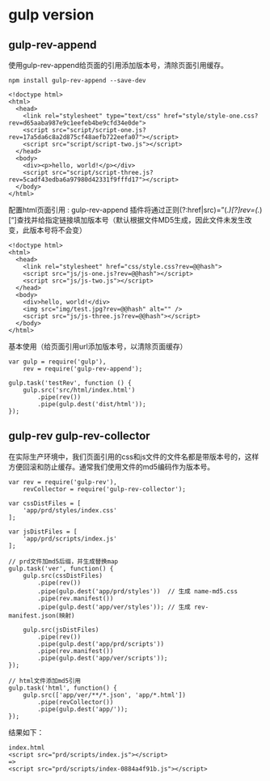 # gulp version

## gulp-rev-append

使用gulp-rev-append给页面的引用添加版本号，清除页面引用缓存。


`npm install gulp-rev-append --save-dev`

```
<!doctype html>
<html>
  <head>
    <link rel="stylesheet" type="text/css" href="style/style-one.css?rev=d65aaba987e9c1eefeb4be9cfd34e0de">
    <script src="script/script-one.js?rev=17a5da6c8a2d875cf48aefb722eefa07"></script>
    <script src="script/script-two.js"></script>
  </head>
  <body>
    <div><p>hello, world!</p></div>
    <script src="script/script-three.js?rev=5cadf43edba6a97980d42331f9fffd17"></script>
  </body>
</html>
```

配置html页面引用 : gulp-rev-append 插件将通过正则(?:href|src)=”(.*)[?]rev=(.*)[“]查找并给指定链接填加版本号（默认根据文件MD5生成，因此文件未发生改变，此版本号将不会变）

```
<!doctype html>
<html>
  <head>
    <link rel="stylesheet" href="css/style.css?rev=@@hash">
    <script src="js/js-one.js?rev=@@hash"></script>
    <script src="js/js-two.js"></script>
  </head>
  <body>
    <div>hello, world!</div>
    <img src="img/test.jpg?rev=@@hash" alt="" />
    <script src="js/js-three.js?rev=@@hash"></script>
  </body>
</html>
```

基本使用（给页面引用url添加版本号，以清除页面缓存）
```
var gulp = require('gulp'),
    rev = require('gulp-rev-append');
 
gulp.task('testRev', function () {
    gulp.src('src/html/index.html')
        .pipe(rev())
        .pipe(gulp.dest('dist/html'));
});
```



## gulp-rev gulp-rev-collector

在实际生产环境中，我们页面引用的css和js文件的文件名都是带版本号的，这样方便回滚和防止缓存。通常我们使用文件的md5编码作为版本号。


```
var rev = require('gulp-rev'),
    revCollector = require('gulp-rev-collector');

var cssDistFiles = [
    'app/prd/styles/index.css'
];

var jsDistFiles = [
    'app/prd/scripts/index.js'
];

// prd文件加md5后缀，并生成替换map
gulp.task('ver', function() {
    gulp.src(cssDistFiles)
        .pipe(rev())
        .pipe(gulp.dest('app/prd/styles'))  // 生成 name-md5.css
        .pipe(rev.manifest()) 
        .pipe(gulp.dest('app/ver/styles')); // 生成 rev-manifest.json(映射)

    gulp.src(jsDistFiles)
        .pipe(rev())
        .pipe(gulp.dest('app/prd/scripts'))
        .pipe(rev.manifest())
        .pipe(gulp.dest('app/ver/scripts'));
});

// html文件添加md5引用
gulp.task('html', function() {
    gulp.src(['app/ver/**/*.json', 'app/*.html'])   
        .pipe(revCollector())
        .pipe(gulp.dest('app/'));
});
```

结果如下：

```
index.html
<script src="prd/scripts/index.js"></script>
=>
<script src="prd/scripts/index-0884a4f91b.js"></script>
```










